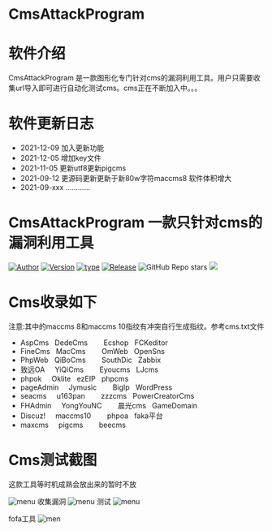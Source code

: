 # CmsAttackProgram
<h1>软件介绍</h1>
CmsAttackProgram 是一款图形化专门针对cms的漏洞利用工具。用户只需要收集url导入即可进行自动化测试cms。cms正在不断加入中。。。
<h1>软件更新日志</h1>
<ul>
   <li>2021-12-09 加入更新功能</li>
   <li>2021-12-05 增加key文件</li>
  <li>2021-11-05 更新utf8更新pigcms</li>
  <li>2021-09-12 更源码更新更新于新80w字符maccms8 软件体积增大</li>
   <li>2021-09-xxx ............</li>
  </ul>
<h1>CmsAttackProgram 一款只针对cms的漏洞利用工具</h1>
<p><a href="https://github.com/Anonymous-ghost/CmsAttackProgram"> <img alt="Author" src="https://img.shields.io/badge/Author-Anonymousghost-red" style="max-width:100%;"></a>
  <a href="https://github.com/Anonymous-ghost/CmsAttackProgram"> <img alt="Version" src="https://img.shields.io/badge/CmsAttackProgram-Version3.0-faa755" style="max-width:100%;"></a>
  <a href="https://github.com/Anonymous-ghost/CmsAttackProgram"> <img alt="type" src="https://img.shields.io/badge/type-bin-blueviolet" style="max-width:100%;"></a>
  <a href="https://github.com/Anonymous-ghost/CmsAttackProgram"><img alt="Release" src="https://img.shields.io/badge/language-C%23/C++-ff69b4.svg" style="max-width:100%;"></a>
<a target="_blank" rel="noopener noreferrer"><img  alt="GitHub Repo stars" src="https://img.shields.io/github/stars/Anonymous-ghost/CmsAttackProgram?color=gree" style="max-width:100%;"></a>
<a target="_blank" rel="noopener noreferrer"><img src="https://img.shields.io/github/forks/Anonymous-ghost/CmsAttackProgram" style="max-width:100%;"></a></p>
<h1>Cms收录如下</h1>
注意:其中的maccms 8和maccms 10指纹有冲突自行生成指纹。参考cms.txt文件
<ul>
<li>AspCms&nbsp;&nbsp;&nbsp;DedeCms&nbsp;&nbsp;&nbsp;&nbsp;&nbsp;&nbsp;&nbsp;&nbsp;Ecshop&nbsp;&nbsp;&nbsp;FCKeditor  </li>
<li>FineCms&nbsp;&nbsp;&nbsp;MacCms&nbsp;&nbsp;&nbsp;&nbsp;&nbsp;&nbsp;&nbsp;&nbsp;OmWeb&nbsp;&nbsp;&nbsp;OpenSns     </li>
<li>PhpWeb&nbsp;&nbsp;&nbsp;QiBoCms&nbsp;&nbsp;&nbsp;&nbsp;&nbsp;&nbsp;&nbsp;&nbsp;SouthDic&nbsp;&nbsp;&nbsp;Zabbix </li>
<li>致远OA&nbsp;&nbsp;&nbsp;&nbsp;&nbsp;YiQiCms&nbsp;&nbsp;&nbsp;&nbsp;&nbsp;&nbsp;&nbsp;&nbsp;Eyoucms&nbsp;&nbsp;&nbsp;LJcms       </li> 
<li>phpok&nbsp;&nbsp;&nbsp;&nbsp;&nbsp;Oklite&nbsp;&nbsp;&nbsp;ezEIP&nbsp;&nbsp;&nbsp;phpcms </li>
<li>pageAdmin&nbsp;&nbsp;&nbsp;&nbsp;&nbsp;Jymusic&nbsp;&nbsp;&nbsp;&nbsp;&nbsp;&nbsp;&nbsp;&nbsp;BigIp&nbsp;&nbsp;&nbsp;WordPress </li>
<li>seacms&nbsp;&nbsp;&nbsp;&nbsp;&nbsp;u163pan&nbsp;&nbsp;&nbsp;&nbsp;&nbsp;&nbsp;&nbsp;&nbsp;zzzcms&nbsp;&nbsp;&nbsp;PowerCreatorCms </li>
<li>FHAdmin&nbsp;&nbsp;&nbsp;&nbsp;&nbsp;YongYouNC&nbsp;&nbsp;&nbsp;&nbsp;&nbsp;&nbsp;&nbsp;&nbsp;晨光cms&nbsp;&nbsp;&nbsp;GameDomain </li>
<li>Discuz!&nbsp;&nbsp;&nbsp;&nbsp;&nbsp;maccms10&nbsp;&nbsp;&nbsp;&nbsp;&nbsp;&nbsp;&nbsp;&nbsp;phpoa&nbsp;&nbsp;&nbsp;faka平台 </li>
<li>maxcms&nbsp;&nbsp;&nbsp;&nbsp;&nbsp;pigcms&nbsp;&nbsp;&nbsp;&nbsp;&nbsp;&nbsp;&nbsp;&nbsp;beecms&nbsp;&nbsp;</li>
</ul>
<h1>Cms测试截图</h1>
这款工具等时机成熟会放出来的暂时不放

![menu](https://forum.90sec.com/uploads/default/optimized/2X/b/b04f08fd772ede5e45145b8cf6df3e2c3067acd9_2_1248x1000.png)
收集漏洞
![menu](https://forum.90sec.com/uploads/default/optimized/2X/6/6ea0808a2eebfc7ec8c4b6aac0c4ae8e47bd4759_2_1246x998.jpeg)
测试
![menu](https://forum.90sec.com/uploads/default/optimized/2X/b/b545a978dccb5c41fa1417f2ae0ac5806652e62f_2_1326x1000.jpeg)

fofa工具
![men](https://raw.githubusercontent.com/Anonymous-ghost/AttackWebFrameworkTools/main/fofa.png)
